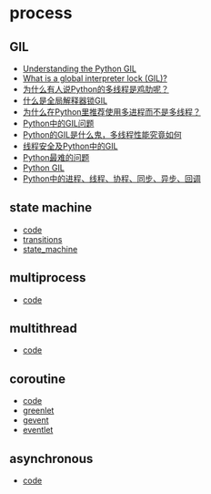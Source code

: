 # process

## GIL

- [Understanding the Python GIL](http://www.dabeaz.com/GIL/)
- [What is a global interpreter lock (GIL)?](http://stackoverflow.com/questions/1294382/what-is-a-global-interpreter-lock-gil)
- [为什么有人说Python的多线程是鸡肋呢？](https://www.zhihu.com/question/23474039/answer/24695447)
- [什么是全局解释器锁GIL](http://www.cnblogs.com/menkeyi/p/5806601.html)
- [为什么在Python里推荐使用多进程而不是多线程？](http://m.blog.csdn.net/article/details?id=51243137)
- [Python中的GIL问题](http://www.wyblog.cn/2017/02/18/python%E4%B8%AD%E7%9A%84gil%E9%97%AE%E9%A2%98/)
- [Python的GIL是什么鬼，多线程性能究竟如何](http://cenalulu.github.io/python/gil-in-python/)
- [线程安全及Python中的GIL](http://www.cnblogs.com/mindsbook/archive/2009/10/15/thread-safety-and-GIL.html)
- [Python最难的问题](http://www.oschina.net/translate/pythons-hardest-problem)
- [Python GIL](http://blog.csdn.net/I2Cbus/article/category/2224167)
- [Python中的进程、线程、协程、同步、异步、回调](https://segmentfault.com/a/1190000001813992)

## state machine

- [code]()
- [transitions]()
- [state_machine]()

## multiprocess

- [code](https://github.com/gaoxinge/network/tree/master/process/multiprocess/code)

## multithread

- [code](https://github.com/gaoxinge/network/tree/master/process/multithread/code)

## coroutine

- [code](https://github.com/gaoxinge/network/tree/master/process/coroutine/code)
- [greenlet](https://github.com/gaoxinge/network/tree/master/process/coroutine/greenlet)
- [gevent](https://github.com/gaoxinge/network/tree/master/process/coroutine/gevent)
- [eventlet](https://github.com/gaoxinge/network/tree/master/process/coroutine/eventlet)

## asynchronous

- [code](https://github.com/gaoxinge/network/tree/master/process/asynchronous/code)